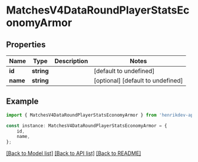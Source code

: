# MatchesV4DataRoundPlayerStatsEconomyArmor


## Properties

Name | Type | Description | Notes
------------ | ------------- | ------------- | -------------
**id** | **string** |  | [default to undefined]
**name** | **string** |  | [optional] [default to undefined]

## Example

```typescript
import { MatchesV4DataRoundPlayerStatsEconomyArmor } from 'henrikdev-api-client';

const instance: MatchesV4DataRoundPlayerStatsEconomyArmor = {
    id,
    name,
};
```

[[Back to Model list]](../README.md#documentation-for-models) [[Back to API list]](../README.md#documentation-for-api-endpoints) [[Back to README]](../README.md)
